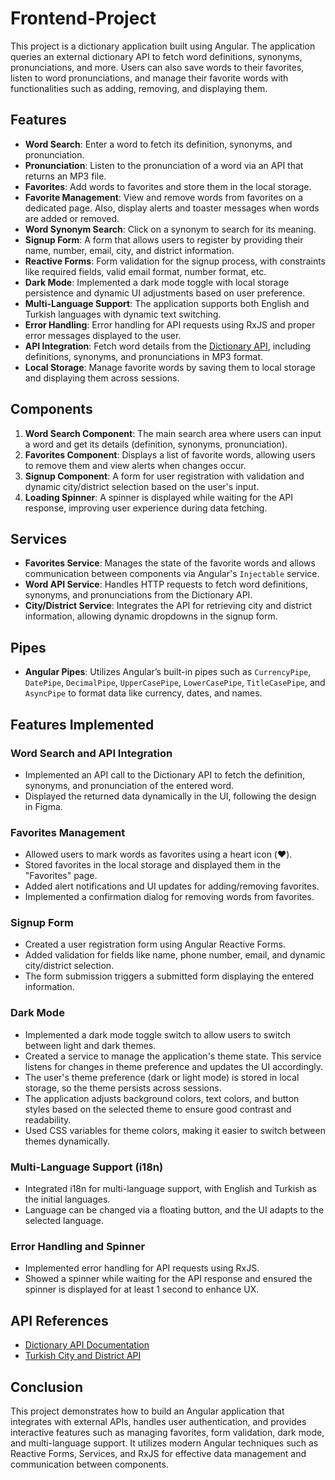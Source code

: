# Frontend-Project

This project is a dictionary application built using Angular. The application queries an external dictionary API to fetch word definitions, synonyms, pronunciations, and more. Users can also save words to their favorites, listen to word pronunciations, and manage their favorite words with functionalities such as adding, removing, and displaying them.

## Features

- **Word Search**: Enter a word to fetch its definition, synonyms, and pronunciation.
- **Pronunciation**: Listen to the pronunciation of a word via an API that returns an MP3 file.
- **Favorites**: Add words to favorites and store them in the local storage.
- **Favorite Management**: View and remove words from favorites on a dedicated page. Also, display alerts and toaster messages when words are added or removed.
- **Word Synonym Search**: Click on a synonym to search for its meaning.
- **Signup Form**: A form that allows users to register by providing their name, number, email, city, and district information.
- **Reactive Forms**: Form validation for the signup process, with constraints like required fields, valid email format, number format, etc.
- **Dark Mode**: Implemented a dark mode toggle with local storage persistence and dynamic UI adjustments based on user preference.
- **Multi-Language Support**: The application supports both English and Turkish languages with dynamic text switching.
- **Error Handling**: Error handling for API requests using RxJS and proper error messages displayed to the user.
- **API Integration**: Fetch word details from the [Dictionary API](https://dictionaryapi.dev/), including definitions, synonyms, and pronunciations in MP3 format.
- **Local Storage**: Manage favorite words by saving them to local storage and displaying them across sessions.

## Components

1. **Word Search Component**: The main search area where users can input a word and get its details (definition, synonyms, pronunciation).
2. **Favorites Component**: Displays a list of favorite words, allowing users to remove them and view alerts when changes occur.
3. **Signup Component**: A form for user registration with validation and dynamic city/district selection based on the user's input.
4. **Loading Spinner**: A spinner is displayed while waiting for the API response, improving user experience during data fetching.

## Services

- **Favorites Service**: Manages the state of the favorite words and allows communication between components via Angular's `Injectable` service.
- **Word API Service**: Handles HTTP requests to fetch word definitions, synonyms, and pronunciations from the Dictionary API.
- **City/District Service**: Integrates the API for retrieving city and district information, allowing dynamic dropdowns in the signup form.

## Pipes

- **Angular Pipes**: Utilizes Angular’s built-in pipes such as `CurrencyPipe`, `DatePipe`, `DecimalPipe`, `UpperCasePipe`, `LowerCasePipe`, `TitleCasePipe`, and `AsyncPipe` to format data like currency, dates, and names.

## Features Implemented

### Word Search and API Integration
- Implemented an API call to the Dictionary API to fetch the definition, synonyms, and pronunciation of the entered word.
- Displayed the returned data dynamically in the UI, following the design in Figma.

### Favorites Management
- Allowed users to mark words as favorites using a heart icon (❤️).
- Stored favorites in the local storage and displayed them in the "Favorites" page.
- Added alert notifications and UI updates for adding/removing favorites.
- Implemented a confirmation dialog for removing words from favorites.

### Signup Form
- Created a user registration form using Angular Reactive Forms.
- Added validation for fields like name, phone number, email, and dynamic city/district selection.
- The form submission triggers a submitted form displaying the entered information.

### Dark Mode

- Implemented a dark mode toggle switch to allow users to switch between light and dark themes.
- Created a service to manage the application's theme state. This service listens for changes in theme preference and updates the UI accordingly.
- The user's theme preference (dark or light mode) is stored in local storage, so the theme persists across sessions.
- The application adjusts background colors, text colors, and button styles based on the selected theme to ensure good contrast and readability.
- Used CSS variables for theme colors, making it easier to switch between themes dynamically.

### Multi-Language Support (i18n)
- Integrated i18n for multi-language support, with English and Turkish as the initial languages.
- Language can be changed via a floating button, and the UI adapts to the selected language.

### Error Handling and Spinner
- Implemented error handling for API requests using RxJS.
- Showed a spinner while waiting for the API response and ensured the spinner is displayed for at least 1 second to enhance UX.

## API References

- [Dictionary API Documentation](https://dictionaryapi.dev/)
- [Turkish City and District API](https://github.com/ubeydeozdmr/turkiye-api)

## Conclusion

This project demonstrates how to build an Angular application that integrates with external APIs, handles user authentication, and provides interactive features such as managing favorites, form validation, dark mode, and multi-language support. It utilizes modern Angular techniques such as Reactive Forms, Services, and RxJS for effective data management and communication between components.

